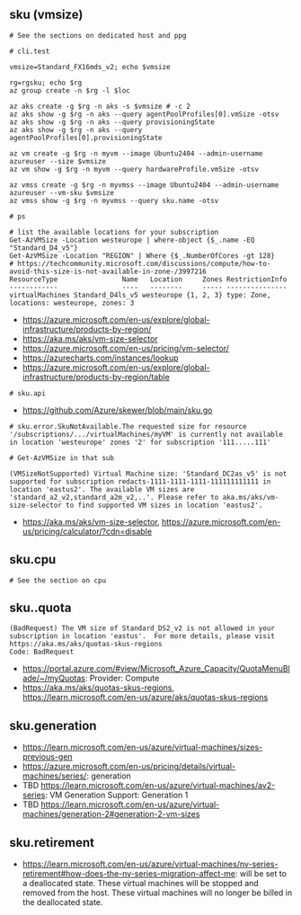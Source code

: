 ## sku (vmsize)

```
# See the sections on dedicated host and ppg
```

```
# cli.test

vmsize=Standard_FX16mds_v2; echo $vmsize

rg=rgsku; echo $rg
az group create -n $rg -l $loc

az aks create -g $rg -n aks -s $vmsize # -c 2
az aks show -g $rg -n aks --query agentPoolProfiles[0].vmSize -otsv
az aks show -g $rg -n aks --query provisioningState
az aks show -g $rg -n aks --query agentPoolProfiles[0].provisioningState

az vm create -g $rg -n myvm --image Ubuntu2404 --admin-username azureuser --size $vmsize
az vm show -g $rg -n myvm --query hardwareProfile.vmSize -otsv

az vmss create -g $rg -n myvmss --image Ubuntu2404 --admin-username azureuser --vm-sku $vmsize
az vmss show -g $rg -n myvmss --query sku.name -otsv
```

```
# ps

# list the available locations for your subscription
Get-AzVMSize -Location westeurope | where-object {$_.name -EQ "Standard_D4_v5"}
Get-AzVMSize -Location "REGION" | Where {$_.NumberOfCores -gt 128}
# https://techcommunity.microsoft.com/discussions/compute/how-to-avoid-this-size-is-not-available-in-zone-/3997216
ResourceType                Name   Location     Zones RestrictionInfo
------------                ----   --------     ----- ---------------
virtualMachines Standard_D4ls_v5 westeurope {1, 2, 3} type: Zone, locations: westeurope, zones: 3
```

- https://azure.microsoft.com/en-us/explore/global-infrastructure/products-by-region/
- https://aka.ms/aks/vm-size-selector
- https://azure.microsoft.com/en-us/pricing/vm-selector/
- https://azurecharts.com/instances/lookup
- https://azure.microsoft.com/en-us/explore/global-infrastructure/products-by-region/table

```
# sku.api
```
- https://github.com/Azure/skewer/blob/main/sku.go

```
# sku.error.SkuNotAvailable.The requested size for resource '/subscriptions/.../virtualMachines/myVM' is currently not available in location 'westeurope' zones '2' for subscription '111.....111'

# Get-AzVMSize in that sub
```

```
(VMSizeNotSupported) Virtual Machine size: 'Standard_DC2as_v5' is not supported for subscription redacts-1111-1111-1111-111111111111 in location 'eastus2'. The available VM sizes are 'standard_a2_v2,standard_a2m_v2,..'. Please refer to aka.ms/aks/vm-size-selector to find supported VM sizes in location 'eastus2'.
```
- https://aka.ms/aks/vm-size-selector, https://azure.microsoft.com/en-us/pricing/calculator/?cdn=disable

## sku.cpu

```
# See the section on cpu
```

## sku..quota
```
(BadRequest) The VM size of Standard_DS2_v2 is not allowed in your subscription in location 'eastus'.  For more details, please visit https://aka.ms/aks/quotas-skus-regions
Code: BadRequest
```

- https://portal.azure.com/#view/Microsoft_Azure_Capacity/QuotaMenuBlade/~/myQuotas: Provider: Compute
- https://aka.ms/aks/quotas-skus-regions, https://learn.microsoft.com/en-us/azure/aks/quotas-skus-regions

## sku.generation

- https://learn.microsoft.com/en-us/azure/virtual-machines/sizes-previous-gen
- https://azure.microsoft.com/en-us/pricing/details/virtual-machines/series/: generation
- TBD https://learn.microsoft.com/en-us/azure/virtual-machines/av2-series: VM Generation Support: Generation 1
- TBD https://learn.microsoft.com/en-us/azure/virtual-machines/generation-2#generation-2-vm-sizes
  
## sku.retirement

- https://learn.microsoft.com/en-us/azure/virtual-machines/nv-series-retirement#how-does-the-nv-series-migration-affect-me: will be set to a deallocated state. These virtual machines will be stopped and removed from the host. These virtual machines will no longer be billed in the deallocated state.
